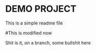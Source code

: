 # DEMO PROJECT

This is a simple readme file

#This is modified now

Shit is it, on a branch, some bullshit here
